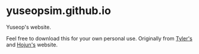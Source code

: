 # yuseopsim.github.io
Yuseop's website.

Feel free to download this for your own personal use.
Originally from [Tyler's](https://github.com/twtoner/twtoner.github.io) and [Hojun's](https://github.com/kidpaul94/kidpaul94.github.io) website.
